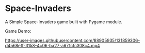 # Space-Invaders
A Simple Space-Invaders game built with Pygame module.

Game Demo:

https://user-images.githubusercontent.com/88905935/131859306-d4568eff-3158-4c06-ba27-a671cfc308c4.mp4
